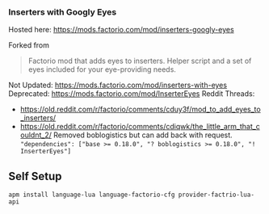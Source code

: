 ### Inserters with Googly Eyes

Hosted here: https://mods.factorio.com/mod/inserters-googly-eyes

Forked from [](https://github.com/vixfwis/inserters-with-eyes)
> Factorio mod that adds eyes to inserters. Helper script and a set of eyes included for your eye-providing needs.

Not Updated: https://mods.factorio.com/mod/inserters-with-eyes
Deprecated: https://mods.factorio.com/mod/InserterEyes
Reddit Threads:
- https://old.reddit.com/r/factorio/comments/cduy3f/mod_to_add_eyes_to_inserters/
- https://old.reddit.com/r/factorio/comments/cdiqwk/the_little_arm_that_couldnt_2/
Removed boblogistics but can add back with request.
`"dependencies": ["base >= 0.18.0", "? boblogistics >= 0.18.0", "! InserterEyes"]`

## Self Setup
`apm install language-lua language-factorio-cfg provider-factrio-lua-api`
